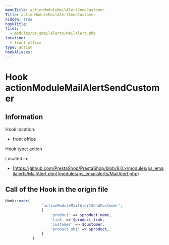 ```yaml
---
menuTitle: actionModuleMailAlertSendCustomer
Title: actionModuleMailAlertSendCustomer
hidden: true
hookTitle: 
files:
  - modules/ps_emailalerts/MailAlert.php
location:
  - front office
type: action
hookAliases:
---
```


# Hook actionModuleMailAlertSendCustomer

## Information

Hook location:
  - front office

Hook type: action

Located in: 
  - [https://github.com/PrestaShop/PrestaShop/blob/8.0.x/modules/ps_emailalerts/MailAlert.php](modules/ps_emailalerts/MailAlert.php)

## Call of the Hook in the origin file

```php
Hook::exec(
                'actionModuleMailAlertSendCustomer',
                [
                    'product' => $product_name,
                    'link' => $product_link,
                    'customer' => $customer,
                    'product_obj' => $product,
                ]
            )
```